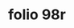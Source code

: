 ---
layout: edition
title: folio 98r
manuscript: Padua, Biblioteca del Seminario Vescovile, MS 32
sigla: P
iip: p098r.tif
milestone: 195
---